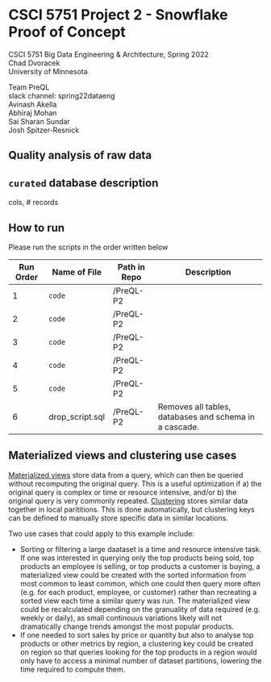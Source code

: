 # CSCI 5751 Project 2 - Snowflake Proof of Concept

CSCI 5751 Big Data Engineering & Architecture, Spring 2022\
Chad Dvoracek\
University of Minnesota

Team PreQL\
slack channel: spring22dataeng\
Avinash Akella\
Abhiraj Mohan\
Sai Sharan Sundar\
Josh Spitzer-Resnick

## Quality analysis of raw data

## `curated` database description

cols, # records

## How to run
Please run the scripts in the order written below

| Run Order | Name of File | Path in Repo | Description |
| --- | --- | --- | --- |
| 1 | `code` | /PreQL-P2 | |
| 2 | `code` | /PreQL-P2 | |
| 3 | `code` | /PreQL-P2 | |
| 4 | `code` | /PreQL-P2 | |
| 5 | `code` | /PreQL-P2 | |
| 6 | drop_script.sql | /PreQL-P2 | Removes all tables, databases and schema in a cascade. |

## Materialized views and clustering use cases

[Materialized views](https://docs.snowflake.com/en/user-guide/views-materialized.html) store data from a query, which can then be queried without recomputing the original query. This is a useful optimization if a) the original query is complex or time or resource intensive, and/or b) the original query is very commonly repeated. [Clustering](https://docs.snowflake.com/en/user-guide/tables-clustering-micropartitions.html) stores similar data together in local parititions. This is done automatically, but clustering keys can be defined to manually store specific data in similar locations.

Two use cases that could apply to this example include:
- Sorting or filtering a large daataset is a time and resource intensive task. If one was interested in querying only the top products being sold, top products an employee is selling, or top products a customer is buying, a materialized view could be created with the sorted information from most common to least common, which one could then query more often (e.g. for each product, employee, or customer) rather than recreating a sorted view each time a similar query was run. The materialized view could be recalculated depending on the granuality of data required (e.g. weekly or daily), as small continouus variations likely will not dramatically change trends amongst the most popular products.
- If one needed to sort sales by price or quantity but also to analyse top products or other metrics by region, a clustering key could be created on region so that queries looking for the top products in a region would only have to access a minimal number of dataset partitions, lowering the time required to compute them.
